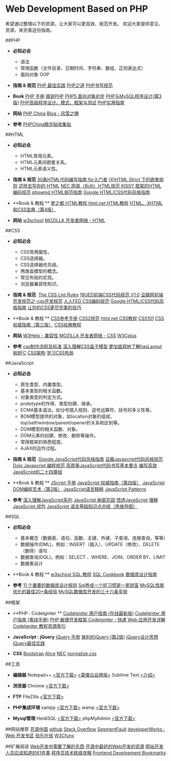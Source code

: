 Web Development Based on PHP
============
希望通过整理以下的资源，让大家可以更高效、规范开发。
欢迎大家提供意见、资源，来完善这份指南。

##PHP
- **必知必会**
  - 语法
  - 常用函数（文件目录、日期时间、字符串、数组、正则表达式）
  - 面向对象 OOP

- **指南 & 规范** 
 [PHP 最佳实践](http://phpbestpractices.justjavac.com/)
 [PHP之道](http://wulijun.github.io/php-the-right-way/)
 [PHP书写规范](http://www.cnblogs.com/sink_cup/archive/2011/07/07/php_coding_standard.html)

- **Book**
[PHP 手册](http://www.kuaipan.cn/file/id_119395795866017.htm)
[细说PHP](http://www.kuaipan.cn/file/id_119395795863607.htm)
[PHP5  面向对象初步](http://www.kuaipan.cn/file/id_119395795863777.htm)
[PHP与MySQL程序设计(第3版)](http://www.kuaipan.cn/file/id_119395795863543.htm)
[PHP高级程序设计、模式、框架与测试](http://www.kuaipan.cn/file/id_119395795863538.htm)
[PHP实用指南](http://www.kuaipan.cn/file/id_119395795863391.htm)

- **网站**
[PHP China](http://www.phpchina.com/)
[Blog - 风雪之隅](http://www.laruence.com/)

- **参考**
[PHPChina精华贴收集贴](http://hi.baidu.com/1986stone/item/de982a94a9b8f5dc1a49df6e)

##HTML
- **必知必会**
  - HTML常用元素。 
  - HTML元素间嵌套关系。 
  - HTML元素语义性。

- **指南 & 规范** 
 [30条HTML代码编写指南 for入门者](http://paranimage.com/30-html-guidelines-for-beginners/)
 [(X)HTML Strict 下的嵌套规则](http://www.wufangbo.com/xhtml-strict-nested/)
 [这样去写你的 HTML](http://sofish.de/1688)
 [NEC 网易（杭州）HTML规范 ](http://nec.netease.com/standard/html-structure.html)
[KISSY 框架的HTML 编码规范](http://docs.kissyui.com/docs/html/tutorials/style-guide/html-coding-style.html)
[phpwind HTML规范指南](http://wiki.open.phpwind.com/index.php?title=HTML%E8%A7%84%E8%8C%83%E6%8C%87%E5%8D%97)
[Google HTML/CSS代码风格指南](http://chajn.org/htmlcssguide/htmlcssguide.html)

- **Book & 教程 **
[梦之都 HTML教程 ](http://www.dreamdu.com/xhtml/)
[html.net HTML教程](http://zh.html.net/tutorials/html/)
[HTML、XHTML和CSS宝典（第4版）](http://www.kuaipan.cn/file/id_119395795873610.htm)

- **网站**
[w3school](http://www.w3school.com.cn/)
[MOZILLA 开发者网络 - HTML](https://developer.mozilla.org/zh-CN/docs/Web/HTML)

##CSS
- **必知必会**
  - CSS常用属性。 
  - CSS选择器。 
  - CSS选择器优先级。 
  - 两类盒模型的概念。 
  - 常见布局的实现。
  - 浏览器兼容性知识。

- **指南 & 规范** 
[The CSS Lint Rules](http://csslint.net/about.html)
[19UED前端CSS代码规范 V1.0](http://blog.19ued.com/?p=1507)
[豆瓣网前端开发规范之-css开发规范](http://hackerwit.com/docs/Douban-CSS-Code-Guideline.htm)
[人人FED CSS编码规范](http://fed.renren.com/archives/1212)
[Google HTML/CSS代码风格指南](http://chajn.org/htmlcssguide/htmlcssguide.html)
[让你的CSS更尽完美的技巧](http://www.w3cplus.com/css/tips-to-write-better-css-code)

- **Book & 教程 **
[CSS参考手册](http://www.kuaipan.cn/file/id_119395795863569.htm)
[CSS2规范](http://www.kuaipan.cn/file/id_119395795863178.htm)
[html.net CSS教程](http://zh.html.net/tutorials/css/)
[CSS101](http://www.kuaipan.cn/file/id_119395795863177.htm)
[CSS权威指南（第三版）](http://www.kuaipan.cn/file/id_119395795877874.htm)
[CSS经典教程](http://www.kuaipan.cn/file/id_119395795863184.htm)

- **网站**
[W3Help - 兼容性](http://www.w3help.org/zh-cn/home/compatibility.html)
[MOZILLA 开发者网络 - CSS](https://developer.mozilla.org/zh-CN/docs/CSS)
[W3Cplus](http://www.w3cplus.com/)

- **参考**
[css制作流程及标准](http://www.w3cfuns.com/thread-5594274-1-1.html)
[深入理解CSS盒子模型](http://www.cnblogs.com/hh54188/archive/2010/12/28/1919078.html)
[更加直观地了解hasLayout和BFC](http://w3ctech.com/b/archives/1101)
[CSS架构](http://blog.jobbole.com/31147/)
[学习CSS布局](http://zh.learnlayout.com/)

##JavaScript
- **必知必会** 
  - 原生类型、内置类型。 
  - 基本类型的相关函数。 
  - 对象类型的判定方式。 
  - prototype的作用、类型创建、继承。 
  - ECMA基本语法，如分号插入规则、逗号运算符、括号的多义性等。 
  - BOM模型提供的对象，如location对象的组成、top/self/window/parent/opener的关系和区别等。 
  - DOM模型的相关函数、对象。 
  - DOM元素的创建、修改、删除等操作。 
  - 常用框架的熟悉程度。 
  - AJAX的运作过程。
- **指南 & 规范** 
[Google JavaScript代码风格指南](http://chajn.org/jsguide/javascriptguide.html)
[豆瓣Javascript代码风格规范](http://hackerwit.com/docs/Douban-Javascript-Core-Style-Guideline.htm)
[Dojo Javascript 编程规范](https://code.google.com/p/grace/wiki/DojoStyle)
[高质量JavaScript代码书写基本要点](http://www.zhangxinxu.com/wordpress/?p=1173)
[编写高效JavaScript的二十四章经](http://article.yeeyan.org/view/72286/46746)

- **Book & 教程 **
[JScript 手册](http://www.kuaipan.cn/file/id_119395795863618.htm)
[JavaScript 权威指南（第四版）](http://www.kuaipan.cn/file/id_119395795870592.htm)
[JavaScript DOM编程艺术（第2版）](http://www.kuaipan.cn/file/id_119395795866019.htm)
[JavaScript语言精粹](http://www.kuaipan.cn/file/id_119395795864318.htm)
[JavaScript Patterns](http://www.kuaipan.cn/file/id_119395795878238.htm)

- **参考**
[深入理解JavaScript系列](http://www.cnblogs.com/TomXu/archive/2011/12/15/2288411.html)
[JavaScript 秘密花园](http://bonsaiden.github.io/JavaScript-Garden/zh/)
[悟透JavaScript](http://www.cnblogs.com/leadzen/archive/2008/02/25/1073404.html)
[理解 JavaScript 闭包](http://www.cn-cuckoo.com/2007/08/01/understand-javascript-closures-72.html)
[JavaScript 语言基础知识点总结（思维导图）](http://julying.com/blog/the-features-of-javascript-language-summary-maps/)

##SQL
- **必知必会** 
  - 基本概念（数据表、语句、函数、主键、外键、子查询、连接查询，等等）
  - 数据操作(DML)，例如：INSERT（插入）、UPDATE（修改）、DELETE（删除）语句 
  - 数据查询(DQL)，例如：SELECT 、WHERE、JOIN、ORDER BY、LIMIT
  - 数据表设计

- **Book & 教程 **
[w3school SQL 教程](http://www.w3school.com.cn/sql/index.asp)
[SQL Cookbook](http://www.kuaipan.cn/file/id_119395795864115.htm)
[数据库设计指南](http://www.kuaipan.cn/file/id_119395795863836.htm)

- **参考**
[11 个重要的数据库设计规则](http://www.oschina.net/question/267865_48311)
[Sql养成一个好习惯是一笔财富](http://www.cnblogs.com/MR_ke/archive/2011/05/29/2062085.html)
[MySQL性能优化的最佳20+条经验](http://coolshell.cn/articles/1846.html)
[MySQL数据库开发的三十六条军规](http://www.cnblogs.com/whoknows/articles/2248490.html)

##框架
- **PHP : CodeIgniter **
[CodeIgniter 用户指南 (在线最新版)](http://codeigniter.org.cn/user_guide/toc.html)
[CodeIgniter 用户指南 (离线手册)](http://www.kuaipan.cn/file/id_119395795865661.htm)
[PHP 敏捷开发框架 CodeIgniter - 快速 Web 应用开发详解](http://www.kuaipan.cn/file/id_119395795863474.htm)
[CodeIgniter 教程资源索引](http://codeigniter.org.cn/forums/thread-214-1-1.html)

- **JavaScript :  jQuery**
[jQuery 手册](http://www.kuaipan.cn/file/id_119395795873613.htm)
[锋利的jQuery (第2版)](http://www.kuaipan.cn/file/id_119395795876976.htm)
[jQuery设计思想](http://www.ruanyifeng.com/blog/2011/07/jquery_fundamentals.html)
[jQuery最佳实践](http://www.ruanyifeng.com/blog/2011/08/jquery_best_practices.html)

- **CSS**
[Bootstrap](http://getbootstrap.com/)
[Alice](http://aliceui.org)
[NEC](http://nec.netease.com/)
[normalize.css](http://necolas.github.io/normalize.css/)

##工具
- **编辑器**
Notepad++ [<官方下载>](http://notepad-plus-plus.org/download/v6.4.3.html)  [<莫傻瓜自用版>](http://www.kuaipan.cn/file/id_119395795878530.htm)
Sublime Text  [<介绍>](http://www.iplaysoft.com/sublimetext.html)

- **浏览器**
Chrome [<官方下载>](https://www.google.com/intl/zh-CN/chrome/browser/)

- **FTP**
FileZilla [<官方下载>](https://filezilla-project.org/download.php?type=client)

- **PHP集成环境**
xampp [<官方下载>](http://www.apachefriends.org/en/xampp-windows.html)
wamp  [<官方下载>](http://www.wampserver.com/en/)

- **Mysql管理**
HeidiSQL [<官方下载>](http://www.heidisql.com/download.php)
phpMyAdmin [<官方下载>](http://www.heidisql.com/download.php)

##网站推荐
[开源中国](http://www.oschina.net/)
[github](http://github.com)
[Stack Overflow](http://stackoverflow.com/)
[SegmentFault](http://segmentfault.com/)
[developerWorks : Web 开发专区](http://www.ibm.com/developerworks/cn/web/)
[伯乐在线](http://blog.jobbole.com/)
[W3Cfuns](http://www.w3cfuns.com/)

##扩展阅读
[Web开发中需要了解的东西](http://coolshell.cn/articles/6043.html)
[开源中最好的Web开发的资源](http://coolshell.cn/articles/4795.html)
[网站开发人员应该知道的61件事](http://www.ruanyifeng.com/blog/2010/11/61_things_every_web_developer_should_know.html)
[程序员技术练级攻略](http://coolshell.cn/articles/4990.html)
[Frontend Development Bookmarks](https://github.com/dypsilon/frontend-dev-bookmarks)

